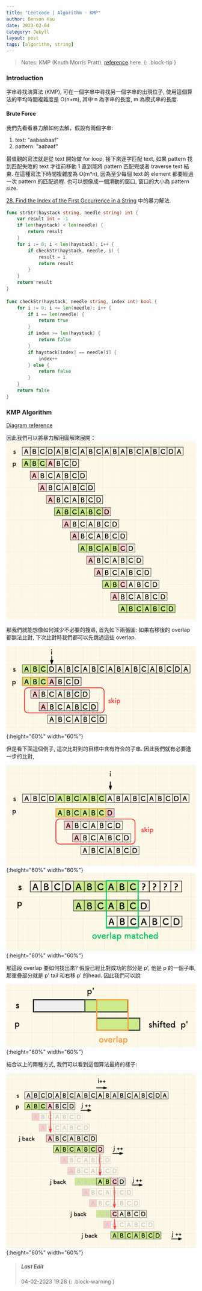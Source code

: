 ```yaml
---
title: "Leetcode | Algorithm - KMP"
author: Benson Hsu
date: 2023-02-04
category: Jekyll
layout: post
tags: [algorithm, string]
---
```


> Notes:
> KMP (Knuth Morris Pratt). [reference] here.
{: .block-tip }

### Introduction

字串尋找演算法 (KMP), 可在一個字串中尋找另一個字串的出現位子, 使用這個算法的平均時間複雜度是 O(n+m),
其中 n 為字串的長度, m 為模式串的長度.

#### Brute Force

我們先看看暴力解如何去解，假設有兩個字串:
1. text: "aabaabaaf"
2. pattern: "aabaaf"

最值觀的寫法就是從 text 開始做 for loop, 接下來逐字匹配 text, 如果 pattern 找到匹配失敗的 text 才往前移動 1 直到能將 pattern 匹配完或者 traverse text 結束.
在這種寫法下時間複雜度為 O(m*n), 因為至少每個 text 的 element 都要經過一次 pattern 的匹配過程. 也可以想像成一個滑動的窗口, 窗口的大小為 pattern size.

[28. Find the Index of the First Occurrence in a String] 中的暴力解法.
```go
func strStr(haystack string, needle string) int {
	var result int = -1
	if len(haystack) < len(needle) {
		return result
	}
	for i := 0; i < len(haystack); i++ {
		if checkStr(haystack, needle, i) {
			result = i
			return result
		}
	}
	return result
}

func checkStr(haystack, needle string, index int) bool {
	for i := 0; i <= len(needle); i++ {
		if i == len(needle) {
			return true
		}
		if index >= len(haystack) {
			return false
		}
		if haystack[index] == needle[i] {
			index++
		} else {
			return false
		}
	}
	return false
}
```

### KMP Algorithm

[Diagram reference]

因此我們可以將暴力解用圖解來展開：  
![](/image/2023/02-04-algorithm_kmp/naive-expanded.png)

那我們就能想像如何減少不必要的搜尋, 首先如下兩張圖: 
如果右移後的 overlap 都無法比對, 下次比對時我們都可以先跳過這些 overlap.  

![](/image/2023/02-04-algorithm_kmp/explan-kmp-01.png){:height="60%" width="60%"}

但是看下面這個例子, 這次比對到的目標中含有符合的子串. 因此我們就有必要進一步的比對,  

![](/image/2023/02-04-algorithm_kmp/explan-kmp-03.png){:height="60%" width="60%"}
![](/image/2023/02-04-algorithm_kmp/explan-kmp-05.png){:height="60%" width="60%"}

那這段 overlap 要如何找出來? 假設已經比對成功的部分是 p', 他是 p 的一個子串, 
那重疊部分就是 p' tail 和右移 p' 的head. 因此我們可以說


![](/image/2023/02-04-algorithm_kmp/explan-kmp-06.png){:height="60%" width="60%"}

結合以上的兩種方式, 我們可以看到這個算法最終的樣子: 

![](/image/2023/02-04-algorithm_kmp/explan-kmp-09.png){:height="60%" width="60%"}

> ##### Last Edit
> 04-02-2023 19:28
{: .block-warning }

[reference]: https://www.bilibili.com/video/BV1PD4y1o7nd/?vd_source=534430193309f41034d31f469a3f029f
[28. Find the Index of the First Occurrence in a String]: https://github.com/Hotshot824/Leetcode/blob/main/Medium/28.Find_Index_of_First_Occurrence_String.md
[diagram reference]: https://writings.sh/post/algorithm-string-searching-kmp